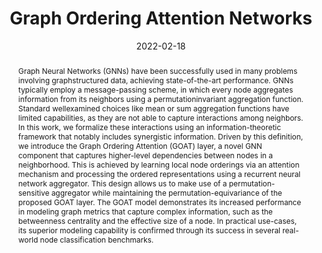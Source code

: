---
title: "Graph Ordering Attention Networks"
collection: publications
permalink: /publication/goat
excerpt: " We introduce the Graph Ordering Attention
(GOAT) layer, a novel GNN component that learns local
node orderings via an attention mechanism and processes the ordered representations using a recurrent neural network aggregator. [Read More](https://michailchatzianastasis.github.io/publication/goat) "
date: '2022-02-18'
venue: 'Preprint'
#video : 'https://www.youtube.com/watch?v=-rZ4tpNvL6s'
#code: 'https://github.com/MichailChatzianastasis/Graph-based_NAS_with_Operation_Embeddings'
paperurl: 'https://michailchatzianastasis.github.io/files/goat.pdf'
citation: '<strong>Michail Chatzianastasis</strong>, Johannes Lutzeyer, George Dasoulas, Michalis Vazirgiannis'
abstract: "Graph Neural Networks (GNNs) have been successfully used in many problems involving graphstructured data, achieving state-of-the-art performance. GNNs typically employ a message-passing scheme, in which every node aggregates information from its neighbors using a permutationinvariant aggregation function. Standard wellexamined choices like mean or sum aggregation functions have limited capabilities, as they are not able to capture interactions among neighbors. In this work, we formalize these interactions using an
information-theoretic framework that notably includes synergistic information. Driven by this definition, we introduce the Graph Ordering Attention
(GOAT) layer, a novel GNN component that captures higher-level dependencies between nodes in a neighborhood. This is achieved by learning local
node orderings via an attention mechanism and processing the ordered representations using a recurrent neural network aggregator. This design allows
us to make use of a permutation-sensitive aggregator while maintaining the permutation-equivariance of the proposed GOAT layer. The GOAT model demonstrates its increased performance in modeling graph metrics that capture complex information, such as the betweenness centrality and the effective size of a node. In practical use-cases, its superior modeling capability is confirmed through its success in several real-world node classification benchmarks.
"
figure_1: "goat_venn.jpg"
#caption_1: "An illustration of the Partial Information Decomposition for the case of one central node and two neighbors. The blue and the red circle represent the mutual information provided by the two neighbors about the central node. Each of these mutual information terms contains two atomic parts: \(I(u:v_1\) consists of the unique information in the $v_1$ neighbor $(U_{v_1}$, blue patch) and the information shared with $v_2$ neighbor ($R$, purple patch). Similarly, $I(u:v_2)$ consists of the unique information in \(v_2\) neighbor (\(U_{v_2}\), red patch) and again the shared information \(R\).  The joint mutual information \(I(u : v_1,v_2)\) is represented by the yellow box encompassing the inner two circles. \(I(u : v_1,v_2)\) consists of four elements: the unique information in $v_1$ neighbor, the unique information in \(v_2\) neighbor, the redundant information among the two neighbors and additionally the synergistic information, \( I(u : v_1,v_2) = U_{v_1} + U_{v_2} + R + S \)" 
width_1: "500"
figure_2: "goat_model.jpg"
#caption_2: "An illustration of the aggregation and update of the representation of node \(v_i\) using a GOAT layer. A self-attention mechanism is used in order to obtain a ranking between the nodes of the neighborhood and then the ordered neighborhood is given as input into a sequence model (LSTM) to produce the updated representation of node \(v_i\)."
#width_2 : "700"
---